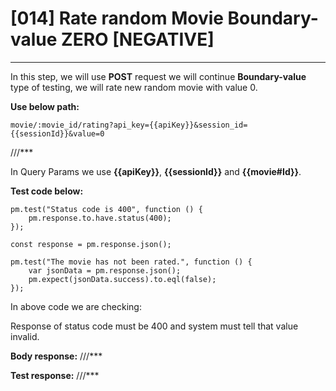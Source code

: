 # [014] Rate random Movie Boundary-value ZERO [NEGATIVE]
___

In this step, we will use __POST__ request we will continue __Boundary-value__ type of testing, we will rate new random movie with value 0.

__Use below path:__
```
movie/:movie_id/rating?api_key={{apiKey}}&session_id={{sessionId}}&value=0 
```

///***
 
In Query Params we use __{{apiKey}}__, __{{sessionId}}__ and __{{movie#Id}}__.

__Test code below:__
```
pm.test("Status code is 400", function () {
    pm.response.to.have.status(400);
});

const response = pm.response.json();

pm.test("The movie has not been rated.", function () {
    var jsonData = pm.response.json();
    pm.expect(jsonData.success).to.eql(false);
});
```

In above code we are checking:

Response of status code must be 400 and system must tell that value invalid.

__Body response:__
///***
 

__Test response:__
///***
 


